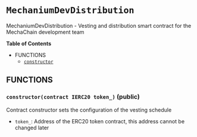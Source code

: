 # `MechaniumDevDistribution`
MechaniumDevDistribution - Vesting and distribution smart contract for the MechaChain development team




**Table of Contents**
- FUNCTIONS
    - [`constructor`](#MechaniumDevDistribution-constructor-contract-IERC20-)


## FUNCTIONS
### `constructor(contract IERC20 token_)` (public)

Contract constructor sets the configuration of the vesting schedule

- `token_`: Address of the ERC20 token contract, this address cannot be changed later




